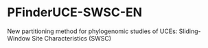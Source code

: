 # PFinderUCE-SWSC-EN
New partitioning method for phylogenomic studies of UCEs: Sliding-Window Site Characteristics (SWSC)
